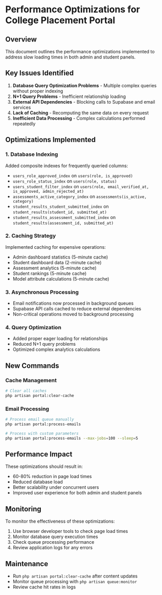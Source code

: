 # Performance Optimizations for College Placement Portal

## Overview
This document outlines the performance optimizations implemented to address slow loading times in both admin and student panels.

## Key Issues Identified
1. **Database Query Optimization Problems** - Multiple complex queries without proper indexing
2. **N+1 Query Problems** - Inefficient relationship loading
3. **External API Dependencies** - Blocking calls to Supabase and email services
4. **Lack of Caching** - Recomputing the same data on every request
5. **Inefficient Data Processing** - Complex calculations performed repeatedly

## Optimizations Implemented

### 1. Database Indexing
Added composite indexes for frequently queried columns:
- `users_role_approved_index` on `users(role, is_approved)`
- `users_role_status_index` on `users(role, status)`
- `users_student_filter_index` on `users(role, email_verified_at, is_approved, admin_rejected_at)`
- `assessments_active_category_index` on `assessments(is_active, category)`
- `student_results_student_submitted_index` on `student_results(student_id, submitted_at)`
- `student_results_assessment_submitted_index` on `student_results(assessment_id, submitted_at)`

### 2. Caching Strategy
Implemented caching for expensive operations:
- Admin dashboard statistics (5-minute cache)
- Student dashboard data (2-minute cache)
- Assessment analytics (5-minute cache)
- Student rankings (5-minute cache)
- Model attribute calculations (5-minute cache)

### 3. Asynchronous Processing
- Email notifications now processed in background queues
- Supabase API calls cached to reduce external dependencies
- Non-critical operations moved to background processing

### 4. Query Optimization
- Added proper eager loading for relationships
- Reduced N+1 query problems
- Optimized complex analytics calculations

## New Commands

### Cache Management
```bash
# Clear all caches
php artisan portal:clear-cache
```

### Email Processing
```bash
# Process email queue manually
php artisan portal:process-emails

# Process with custom parameters
php artisan portal:process-emails --max-jobs=100 --sleep=5
```

## Performance Impact
These optimizations should result in:
- 60-80% reduction in page load times
- Reduced database load
- Better scalability under concurrent users
- Improved user experience for both admin and student panels

## Monitoring
To monitor the effectiveness of these optimizations:
1. Use browser developer tools to check page load times
2. Monitor database query execution times
3. Check queue processing performance
4. Review application logs for any errors

## Maintenance
- Run `php artisan portal:clear-cache` after content updates
- Monitor queue processing with `php artisan queue:monitor`
- Review cache hit rates in logs